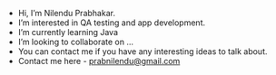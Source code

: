 - Hi, I’m Nilendu Prabhakar.
- I’m interested in QA testing and app development.
- I’m currently learning Java
- I’m looking to collaborate on ...
- You can contact me if you have any interesting ideas to talk about.
- Contact me here - prabnilendu@gmail.com

